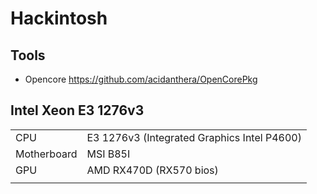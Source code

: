 # Hackintosh

## Tools

- Opencore https://github.com/acidanthera/OpenCorePkg

## Intel Xeon E3 1276v3

|             |                                             |
| ----------- | ------------------------------------------- |
| CPU         | E3 1276v3 (Integrated Graphics Intel P4600) |
| Motherboard | MSI B85I                                    |
| GPU         | AMD RX470D (RX570 bios)                     |
|             |                                             |

